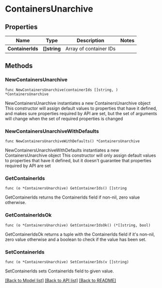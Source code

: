 # ContainersUnarchive

## Properties

Name | Type | Description | Notes
------------ | ------------- | ------------- | -------------
**ContainerIds** | **[]string** | Array of container IDs | 

## Methods

### NewContainersUnarchive

`func NewContainersUnarchive(containerIds []string, ) *ContainersUnarchive`

NewContainersUnarchive instantiates a new ContainersUnarchive object
This constructor will assign default values to properties that have it defined,
and makes sure properties required by API are set, but the set of arguments
will change when the set of required properties is changed

### NewContainersUnarchiveWithDefaults

`func NewContainersUnarchiveWithDefaults() *ContainersUnarchive`

NewContainersUnarchiveWithDefaults instantiates a new ContainersUnarchive object
This constructor will only assign default values to properties that have it defined,
but it doesn't guarantee that properties required by API are set

### GetContainerIds

`func (o *ContainersUnarchive) GetContainerIds() []string`

GetContainerIds returns the ContainerIds field if non-nil, zero value otherwise.

### GetContainerIdsOk

`func (o *ContainersUnarchive) GetContainerIdsOk() (*[]string, bool)`

GetContainerIdsOk returns a tuple with the ContainerIds field if it's non-nil, zero value otherwise
and a boolean to check if the value has been set.

### SetContainerIds

`func (o *ContainersUnarchive) SetContainerIds(v []string)`

SetContainerIds sets ContainerIds field to given value.



[[Back to Model list]](../README.md#documentation-for-models) [[Back to API list]](../README.md#documentation-for-api-endpoints) [[Back to README]](../README.md)



